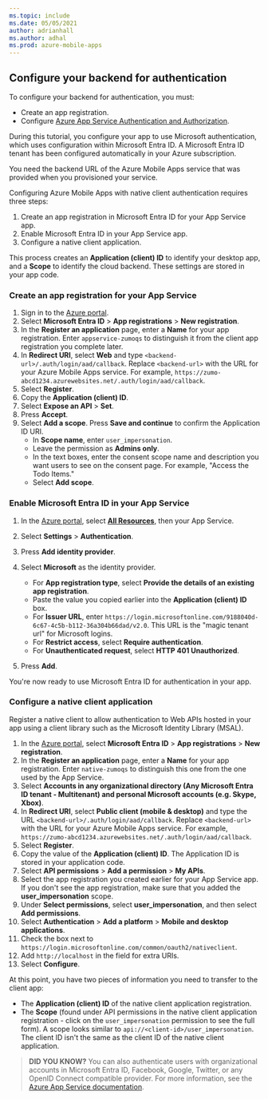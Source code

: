 ```yaml
---
ms.topic: include
ms.date: 05/05/2021
author: adrianhall
ms.author: adhal
ms.prod: azure-mobile-apps
---
```


## Configure your backend for authentication

To configure your backend for authentication, you must:

* Create an app registration.
* Configure [Azure App Service Authentication and Authorization](/azure/app-service/configure-authentication-provider-aad#-configure-with-advanced-settings).

During this tutorial, you configure your app to use Microsoft authentication, which uses configuration within Microsoft Entra ID.  A Microsoft Entra ID tenant has been configured automatically in your Azure subscription.

You need the backend URL of the Azure Mobile Apps service that was provided when you provisioned your service.

Configuring Azure Mobile Apps with native client authentication requires three steps:

1. Create an app registration in Microsoft Entra ID for your App Service app.
2. Enable Microsoft Entra ID in your App Service app.
3. Configure a native client application.

This process creates an **Application (client) ID** to identify your desktop app, and a **Scope** to identify the cloud backend. These settings are stored in your app code.

### Create an app registration for your App Service

1. Sign in to the [Azure portal](https://portal.azure.com).
1. Select **Microsoft Entra ID** > **App registrations** > **New registration**.
1. In the **Register an application** page, enter a **Name** for your app registration.  Enter `appservice-zumoqs` to distinguish it from the client app registration you complete later.
1. In **Redirect URI**, select **Web** and type `<backend-url>/.auth/login/aad/callback`. Replace `<backend-url>` with the URL for your Azure Mobile Apps service. For example, `https://zumo-abcd1234.azurewebsites.net/.auth/login/aad/callback`.  
1. Select **Register**.
1. Copy the **Application (client) ID**.
1. Select **Expose an API** > **Set**.
1. Press **Accept**.
1. Select **Add a scope**.  Press **Save and continue** to confirm the Application ID URI.
    * In **Scope name**, enter `user_impersonation`.  
    * Leave the permission as **Admins only**.
    * In the text boxes, enter the consent scope name and description you want users to see on the consent page.  For example, "Access the Todo Items."
    * Select **Add scope**.

### Enable Microsoft Entra ID in your App Service

1. In the [Azure portal](https://portal.azure.com), select [**All Resources**](https://portal.azure.com/#blade/HubsExtension/BrowseAll), then your App Service.
1. Select **Settings** > **Authentication**.
1. Press **Add identity provider**.
1. Select **Microsoft** as the identity provider.

    * For **App registration type**, select **Provide the details of an existing app registration**.
    * Paste the value you copied earlier into the **Application (client) ID** box.
    * For **Issuer URL**, enter `https://login.microsoftonline.com/9188040d-6c67-4c5b-b112-36a304b66dad/v2.0`.  This URL is the "magic tenant url" for Microsoft logins.
    * For **Restrict access**, select **Require authentication**.
    * For **Unauthenticated request**, select **HTTP 401 Unauthorized**.

1. Press **Add**.

You're now ready to use Microsoft Entra ID for authentication in your app.

### Configure a native client application

Register a native client to allow authentication to Web APIs hosted in your app using a client library such as the Microsoft Identity Library (MSAL).

1. In the [Azure portal](https://portal.azure.com), select **Microsoft Entra ID** > **App registrations** > **New registration**.
1. In the **Register an application** page, enter a **Name** for your app registration.  Enter `native-zumoqs` to distinguish this one from the one used by the App Service.
1. Select **Accounts in any organizational directory (Any Microsoft Entra ID tenant - Multitenant) and personal Microsoft accounts (e.g. Skype, Xbox)**.
1. In **Redirect URI**, select **Public client (mobile & desktop)** and type the URL `<backend-url>/.auth/login/aad/callback`. Replace `<backend-url>` with the URL for your Azure Mobile Apps service. For example, `https://zumo-abcd1234.azurewebsites.net/.auth/login/aad/callback`.
1. Select **Register**.
1. Copy the value of the **Application (client) ID**. The Application ID is stored in your application code.
1. Select **API permissions** > **Add a permission** > **My APIs**.
1. Select the app registration you created earlier for your App Service app.  If you don't see the app registration, make sure that you added the **user_impersonation** scope.
1. Under **Select permissions**, select **user_impersonation**, and then select **Add permissions**.
1. Select **Authentication** > **Add a platform** > **Mobile and desktop applications**.
1. Check the box next to `https://login.microsoftonline.com/common/oauth2/nativeclient`.  
1. Add `http://localhost` in the field for extra URIs.
1. Select **Configure**.

At this point, you have two pieces of information you need to transfer to the client app:

* The **Application (client) ID** of the native client application registration.
* The **Scope** (found under API permissions in the native client application registration - click on the `user_impersonation` permission to see the full form).  A scope looks similar to `api://<client-id>/user_impersonation`. The client ID isn't the same as the client ID of the native client application.

> **DID YOU KNOW?**
> You can also authenticate users with organizational accounts in Microsoft Entra ID, Facebook, Google, Twitter, or any OpenID Connect compatible provider.  For more information, see the [Azure App Service documentation](/azure/app-service/app-service-authentication-how-to).
